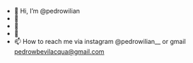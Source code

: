 - 👋 Hi, I’m @pedrowilian
- 👀 
- 🌱 
- 💞️ 
- 📫 How to reach me via instagram @pedrowilian__ or gmail pedrowbevilacqua@gmail.com
